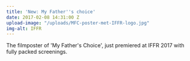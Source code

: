 ```yaml
---
title: 'New: My Father''s choice'
date: 2017-02-08 14:31:00 Z
upload-image: "/uploads/MFC-poster-met-IFFR-logo.jpg"
img-alt: IFFR
---
```


The filmposter of 'My Father's Choice', just premiered at IFFR 2017 with fully packed screenings.
